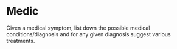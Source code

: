 # Medic
Given a medical symptom, list down the possible medical conditions/diagnosis and for any given diagnosis suggest various treatments.
